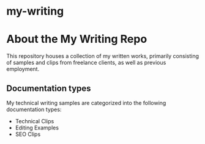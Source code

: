 # my-writing
# About the My Writing Repo

This repository houses a collection of my written works, primarily consisting of samples and clips from freelance clients, as well as previous employment.

## Documentation types

My technical writing samples are categorized into the following documentation types:

* Technical Clips
* Editing Examples
* SEO Clips
